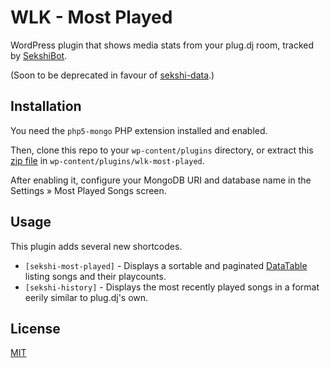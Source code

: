 WLK - Most Played
=================

WordPress plugin that shows media stats from your plug.dj room, tracked by
[SekshiBot](https://github.com/welovekpop/SekshiBot).

(Soon to be deprecated in favour of [sekshi-data](https://github.com/welovekpop/sekshi-data).)

## Installation

You need the `php5-mongo` PHP extension installed and enabled.

Then, clone this repo to your `wp-content/plugins` directory, or extract this
[zip file](https://github.com/welovekpop/wlk-most-played/archive/master.zip) in
`wp-content/plugins/wlk-most-played`.

After enabling it, configure your MongoDB URI and database name in the
Settings » Most Played Songs screen.

## Usage

This plugin adds several new shortcodes.

 * `[sekshi-most-played]` - Displays a sortable and paginated
   [DataTable](https://datatables.net) listing songs and their playcounts.
 * `[sekshi-history]` - Displays the most recently played songs in a format
   eerily similar to plug.dj's own.

## License

[MIT](./LICENSE)
